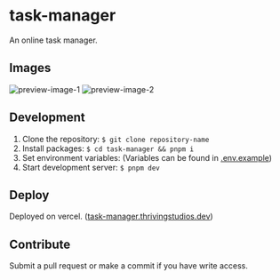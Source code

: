 # task-manager

An online task manager.

## Images
![preview-image-1](https://github.com/user-attachments/assets/3600f7fa-f752-4dbb-abd6-bf58057d22ae)
![preview-image-2](https://github.com/user-attachments/assets/d669d3d3-ada8-428e-b4f6-96189272cec8)

## Development
1. Clone the repository: `$ git clone repository-name`
2. Install packages: `$ cd task-manager && pnpm i`
3. Set environment variables: (Variables can be found in [.env.example](./.env.example))
4. Start development server: `$ pnpm dev`

## Deploy
Deployed on vercel. ([task-manager.thrivingstudios.dev](https://task-manager.thrivingstudios.dev/))

## Contribute
Submit a pull request or make a commit if you have write access.
